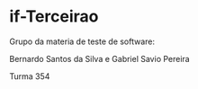 # if-Terceirao
Grupo da materia de teste de software:
<p>Bernardo Santos da Silva e Gabriel Savio Pereira<p>
<p>Turma 354</p>
